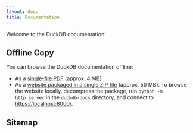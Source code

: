 ```yaml
---
layout: docu
title: Documentation
---
```


Welcome to the DuckDB documentation!

## Offline Copy

You can browse the DuckDB documentation offline:

* As a <a href="/duckdb-docs.pdf">single-file PDF</a> (approx. 4 MB)
* As a <a href="/duckdb-docs.zip">website packaged in a single ZIP file</a> (approx. 50 MB). To browse the website locally, decompress the package, run `python -m http.server` in the `duckdb-docs` directory, and connect to <https://localhost:8000/>.

## Sitemap

<div id="docusitemaphere"></div>

